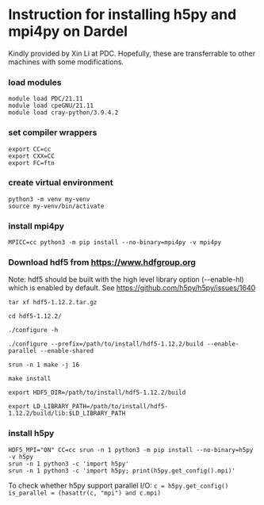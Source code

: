 # Instruction for installing h5py and mpi4py on Dardel

Kindly provided by Xin Li at PDC. Hopefully, these are transferrable to other machines with some modifications.

### load modules
````
module load PDC/21.11
module load cpeGNU/21.11
module load cray-python/3.9.4.2
````
### set compiler wrappers
````
export CC=cc
export CXX=CC
export FC=ftn
````
### create virtual environment
````
python3 -m venv my-venv
source my-venv/bin/activate
````
### install mpi4py
````
MPICC=cc python3 -m pip install --no-binary=mpi4py -v mpi4py
````
### Download hdf5 from https://www.hdfgroup.org

Note: hdf5 should be built with the high level library option
(--enable-hl) which is enabled by default.
See https://github.com/h5py/h5py/issues/1640
````
tar xf hdf5-1.12.2.tar.gz

cd hdf5-1.12.2/

./configure -h

./configure --prefix=/path/to/install/hdf5-1.12.2/build --enable-parallel --enable-shared

srun -n 1 make -j 16

make install

export HDF5_DIR=/path/to/install/hdf5-1.12.2/build

export LD_LIBRARY_PATH=/path/to/install/hdf5-1.12.2/build/lib:$LD_LIBRARY_PATH
````
### install h5py
````
HDF5_MPI="ON" CC=cc srun -n 1 python3 -m pip install --no-binary=h5py -v h5py
srun -n 1 python3 -c 'import h5py'
srun -n 1 python3 -c 'import h5py; print(h5py.get_config().mpi)'
````
To check whether h5py support parallel I/O:
`c = h5py.get_config()`
`is_parallel = (hasattr(c, "mpi") and c.mpi)`
